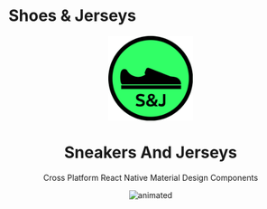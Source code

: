 # Shoes & Jerseys

  
  <p align="center">
     <img src="assets\logo.svg" width=150 align="center">
  </p>
  <h1 align="center">Sneakers And Jerseys</h1>
  
  <p align="center" >Cross Platform React Native Material Design Components</p>


<p align="center">
  <img src="https://user-images.githubusercontent.com/91204851/181088828-7f433c76-4c55-47e8-a7da-dba46c105b45.gif" alt="animated" />
</p>


